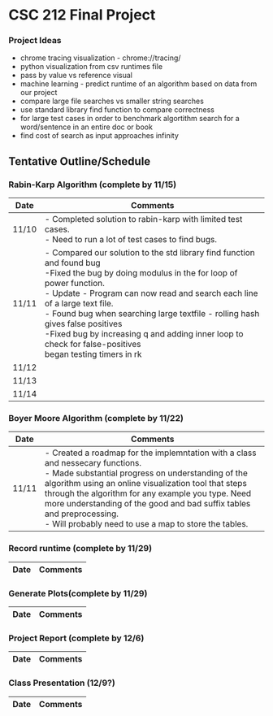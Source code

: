 # CSC 212 Final Project

### Project Ideas

- chrome tracing visualization - chrome://tracing/
- python visualization from csv runtimes file
- pass by value vs reference visual
- machine learning - predict runtime of an algorithm based on data from our project
- compare large file searches vs smaller string searches
- use standard library find function to compare correctness 
- for large test cases in order to benchmark algortithm search for a word/sentence in an entire doc or book
- find cost of search as input approaches infinity

## Tentative Outline/Schedule

### Rabin-Karp Algorithm (complete by 11/15)

|Date|Comments|
|---|---|
| 11/10|- Completed solution to rabin-karp with limited test cases.<br>- Need to run a lot of test cases to find bugs.|
|11/11|- Compared our solution to the std library find function and found bug<br>-Fixed the bug by doing modulus in the for loop of power function.<br>- Update - Program can now read and search each line of a large text file.<br> - Found bug when searching large textfile - rolling hash gives false positives<br>-Fixed bug by increasing q and adding inner loop to check for false-positives<br> began testing timers in rk|
|11/12| |
|11/13| |
|11/14 | |


### Boyer Moore Algorithm (complete by 11/22)
|Date|Comments|
|---|---|
|11/11|- Created a roadmap for the implemntation with a class and nessecary functions.<br> - Made substantial progress on understanding of the algorithm using an online visualization tool that steps through the algorithm for any example you type. Need more understanding of the good and bad suffix tables and preprocessing. <br> - Will probably need to use a map to store the tables.
    
### Record runtime (complete by 11/29)
|Date|Comments|
|---|---|
    
### Generate Plots(complete by 11/29)
|Date|Comments|
|---|---|
    
### Project Report (complete by 12/6)
|Date|Comments|
|---|---|
    
### Class Presentation (12/9?)
|Date|Comments|
|---|---|

